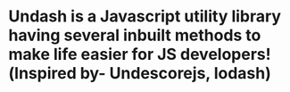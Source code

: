 # Undash is a Javascript utility library having several inbuilt methods to make life easier for JS developers!(Inspired by- Undescorejs, lodash)
